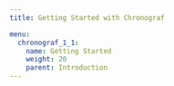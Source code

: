 ```yaml
---
title: Getting Started with Chronograf

menu:
  chronograf_1_1:
    name: Getting Started
    weight: 20
    parent: Introduction
---
```


